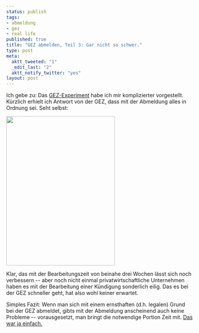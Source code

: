 ```yaml
--- 
status: publish
tags: 
- abmeldung
- gez
- real life
published: true
title: "GEZ abmelden, Teil 3: Gar nicht so schwer."
type: post
meta: 
  aktt_tweeted: "1"
  _edit_last: "2"
  aktt_notify_twitter: "yes"
layout: post
---
```

Ich gebe zu: Das <a href="http://fredericiana.com/2010/06/07/gez-abmelden-teil-2-wer-schreibt-der-bleibt/">GEZ-Experiment</a> habe ich mir komplizierter vorgestellt. Kürzlich erhielt ich Antwort von der GEZ, dass mit der Abmeldung alles in Ordnung sei. Seht selbst:

<a href="http://fredericiana.com/wp-content/uploads/2010/06/gez-abgemeldet.jpg"><img src="http://fredericiana.com/wp-content/uploads/2010/06/gez-abgemeldet-292x400.jpg" alt="" title="GEZ: Abmeldebestaetigung" width="292" height="400" class="alignnone size-large wp-image-2851" /></a>

Klar, das mit der Bearbeitungszeit von beinahe drei Wochen lässt sich noch verbessern -- aber noch nicht einmal privatwirtschaftliche Unternehmen haben es mit der Bearbeitung einer Kündigung sonderlich eilig. Das es bei der GEZ schneller geht, hat also wohl keiner erwartet.

Simples Fazit: Wenn man sich mit einem ernsthaften (d.h. legalen) Grund bei der GEZ abmeldet, gibts mit der Abmeldung anscheinend auch keine Probleme -- vorausgesetzt, man bringt die notwendige Portion Zeit mit. <a href="http://www.youtube.com/watch?v=4X11JCrq1V0">Das war ja einfach.</a>
